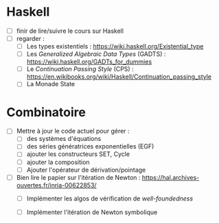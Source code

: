 # Haskell

- [ ] finir de lire/suivre le cours sur Haskell
- [ ] regarder :
  - [ ] Les types existentiels : https://wiki.haskell.org/Existential_type
  - [ ] Les *Generalized Algebraic Data Types* (GADTS) : https://wiki.haskell.org/GADTs_for_dummies
  - [ ] Le *Continuation Passing Style* (CPS) : https://en.wikibooks.org/wiki/Haskell/Continuation_passing_style
  - [ ] La Monade State

# Combinatoire

- [ ] Mettre à jour le code actuel pour gérer :
  - [ ] des systèmes d'équations
  - [ ] des séries génératrices exponentielles (EGF)
  - [ ] ajouter les constructeurs SET, Cycle
  - [ ] ajouter la composition
  - [ ] Ajouter l'opérateur de dérivation/pointage
- [ ] Bien lire le papier sur l'itération de Newton : https://hal.archives-ouvertes.fr/inria-00622853/
  - [ ] Implémenter les algos de vérification de *well-foundedness*
  - [ ] Implémenter l'itération de Newton symbolique
  
